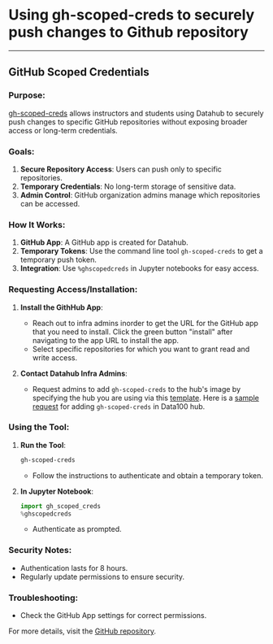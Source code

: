 # Using gh-scoped-creds to securely push changes to Github repository

---

## **GitHub Scoped Credentials**

### Purpose:
[gh-scoped-creds](https://github.com/jupyterhub/gh-scoped-creds) allows instructors and students using Datahub to securely push changes to specific GitHub repositories without exposing broader access or long-term credentials.

### Goals:
1. **Secure Repository Access**: Users can push only to specific repositories.
2. **Temporary Credentials**: No long-term storage of sensitive data.
3. **Admin Control**: GitHub organization admins manage which repositories can be accessed.

### How It Works:
1. **GitHub App**: A GitHub app is created for Datahub.
2. **Temporary Tokens**: Use the command line tool `gh-scoped-creds` to get a temporary push token.
3. **Integration**: Use `%ghscopedcreds` in Jupyter notebooks for easy access.

### Requesting Access/Installation:

1. **Install the GithHub App**:
   - Reach out to infra admins inorder to get the URL for the GitHub app that you need to install. Click the green button "install" after navigating to the app URL to install the app.
   - Select specific repositories for which you want to grant read and write access.

2. **Contact Datahub Infra Admins**:
   - Request admins to add `gh-scoped-creds` to the hub's image by specifying the hub you are using via this [template](https://github.com/berkeley-dsep-infra/datahub/issues/new?assignees=felder%2Cbalajialg%2Cshaneknapp&labels=package-request&projects=&template=package_request.yml&title=Request+python+package+X+for+class+Y). Here is a [sample request](https://github.com/berkeley-dsep-infra/datahub/issues/4879) for adding `gh-scoped-creds` in Data100 hub. 

### Using the Tool:

1. **Run the Tool**:
    ```bash
    gh-scoped-creds
    ```
   - Follow the instructions to authenticate and obtain a temporary token.

2. **In Jupyter Notebook**:
    ```python
    import gh_scoped_creds
    %ghscopedcreds
    ```
   - Authenticate as prompted.

### Security Notes:
- Authentication lasts for 8 hours.
- Regularly update permissions to ensure security.

### Troubleshooting:
- Check the GitHub App settings for correct permissions.

For more details, visit the [GitHub repository](https://github.com/jupyterhub/gh-scoped-creds).